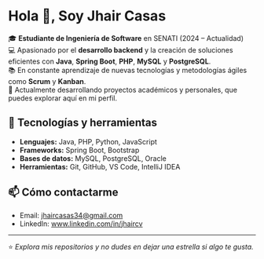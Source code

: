 # Hola 👋, Soy Jhair Casas

🎓 **Estudiante de Ingeniería de Software** en SENATI (2024 – Actualidad)  
💻 Apasionado por el **desarrollo backend** y la creación de soluciones eficientes con **Java**, **Spring Boot**, **PHP**, **MySQL** y **PostgreSQL**.  
📚 En constante aprendizaje de nuevas tecnologías y metodologías ágiles como **Scrum** y **Kanban**.  
🚀 Actualmente desarrollando proyectos académicos y personales, que puedes explorar aquí en mi perfil.  

## 🔧 Tecnologías y herramientas
- **Lenguajes:** Java, PHP, Python, JavaScript  
- **Frameworks:** Spring Boot, Bootstrap  
- **Bases de datos:** MySQL, PostgreSQL, Oracle  
- **Herramientas:** Git, GitHub, VS Code, IntelliJ IDEA  

## 📫 Cómo contactarme
- Email: jhaircasas34@gmail.com  
- LinkedIn: www.linkedin.com/in/jhaircv 

---
⭐ *Explora mis repositorios y no dudes en dejar una estrella si algo te gusta.*


